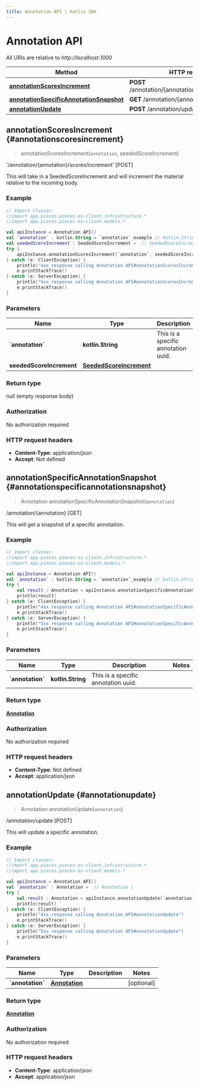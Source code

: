 ```yaml
---
title: Annotation API | Kotlin SDK
---
```


# Annotation API

All URIs are relative to *http://localhost:1000*

Method | HTTP request | Description
------------- | ------------- | -------------
[**annotationScoresIncrement**](#annotationscoresincrement) | **POST** /annotation/\{annotation\}/scores/increment | '/annotation/\{annotation\}/scores/increment' [POST]
[**annotationSpecificAnnotationSnapshot**](#annotationspecificannotationsnapshot) | **GET** /annotation/\{annotation\} | /annotation/\{annotation\} [GET]
[**annotationUpdate**](#annotationupdate) | **POST** /annotation/update | /annotation/update [POST]


## **annotationScoresIncrement** {#annotationscoresincrement}
> annotationScoresIncrement(`annotation`, seededScoreIncrement)

&#39;/annotation/\{annotation\}/scores/increment&#39; [POST]

This will take in a SeededScoreIncrement and will increment the material relative to the incoming body.

### Example
```kotlin
// Import classes:
//import app.pieces.pieces-os-client.infrastructure.*
//import app.pieces.pieces-os-client.models.*

val apiInstance = Annotation API()
val `annotation` : kotlin.String = `annotation`_example // kotlin.String | This is a specific annotation uuid.
val seededScoreIncrement : SeededScoreIncrement =  // SeededScoreIncrement | 
try {
    apiInstance.annotationScoresIncrement(`annotation`, seededScoreIncrement)
} catch (e: ClientException) {
    println("4xx response calling Annotation API#annotationScoresIncrement")
    e.printStackTrace()
} catch (e: ServerException) {
    println("5xx response calling Annotation API#annotationScoresIncrement")
    e.printStackTrace()
}
```

### Parameters

Name | Type | Description  | Notes
------------- | ------------- | ------------- | -------------
 **&#x60;annotation&#x60;** | **kotlin.String**| This is a specific annotation uuid. |
 **seededScoreIncrement** | [**SeededScoreIncrement**](../models/SeededScoreIncrement)|  | [optional]

### Return type

null (empty response body)

### Authorization

No authorization required

### HTTP request headers

 - **Content-Type**: application/json
 - **Accept**: Not defined

## **annotationSpecificAnnotationSnapshot** {#annotationspecificannotationsnapshot}
> Annotation annotationSpecificAnnotationSnapshot(`annotation`)

/annotation/\{annotation\} [GET]

This will get a snapshot of a specific annotation.

### Example
```kotlin
// Import classes:
//import app.pieces.pieces-os-client.infrastructure.*
//import app.pieces.pieces-os-client.models.*

val apiInstance = Annotation API()
val `annotation` : kotlin.String = `annotation`_example // kotlin.String | This is a specific annotation uuid.
try {
    val result : Annotation = apiInstance.annotationSpecificAnnotationSnapshot(`annotation`)
    println(result)
} catch (e: ClientException) {
    println("4xx response calling Annotation API#annotationSpecificAnnotationSnapshot")
    e.printStackTrace()
} catch (e: ServerException) {
    println("5xx response calling Annotation API#annotationSpecificAnnotationSnapshot")
    e.printStackTrace()
}
```

### Parameters

Name | Type | Description  | Notes
------------- | ------------- | ------------- | -------------
 **&#x60;annotation&#x60;** | **kotlin.String**| This is a specific annotation uuid. |

### Return type

[**Annotation**](../models/Annotation)

### Authorization

No authorization required

### HTTP request headers

 - **Content-Type**: Not defined
 - **Accept**: application/json

## **annotationUpdate** {#annotationupdate}
> Annotation annotationUpdate(`annotation`)

/annotation/update [POST]

This will update a specific annotation.

### Example
```kotlin
// Import classes:
//import app.pieces.pieces-os-client.infrastructure.*
//import app.pieces.pieces-os-client.models.*

val apiInstance = Annotation API()
val `annotation` : Annotation =  // Annotation | 
try {
    val result : Annotation = apiInstance.annotationUpdate(`annotation`)
    println(result)
} catch (e: ClientException) {
    println("4xx response calling Annotation API#annotationUpdate")
    e.printStackTrace()
} catch (e: ServerException) {
    println("5xx response calling Annotation API#annotationUpdate")
    e.printStackTrace()
}
```

### Parameters

Name | Type | Description  | Notes
------------- | ------------- | ------------- | -------------
 **&#x60;annotation&#x60;** | [**Annotation**](../models/Annotation)|  | [optional]

### Return type

[**Annotation**](../models/Annotation)

### Authorization

No authorization required

### HTTP request headers

 - **Content-Type**: application/json
 - **Accept**: application/json

